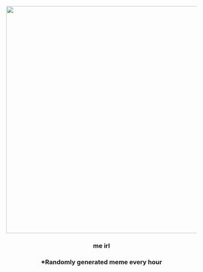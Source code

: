 <p align="center">
        <img src="https://i.redd.it/ki5cuo5jjlm81.jpg" width="600" height="600">
        </p>
        <h3 align="center">me irl</h3>
        <h3 align="center">*Randomly generated meme every hour</h3>
    